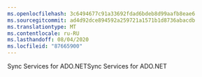 ```yaml
---
ms.openlocfilehash: 3c6494677c91a33692fdad6bdeb8d99aafb8eae6
ms.sourcegitcommit: ad4d92dce894592a259721a1571b1d8736abacdb
ms.translationtype: MT
ms.contentlocale: ru-RU
ms.lasthandoff: 08/04/2020
ms.locfileid: "87665900"
---
```

<span data-ttu-id="4c43a-101">Sync Services for ADO.NET</span><span class="sxs-lookup"><span data-stu-id="4c43a-101">Sync Services for ADO.NET</span></span>
